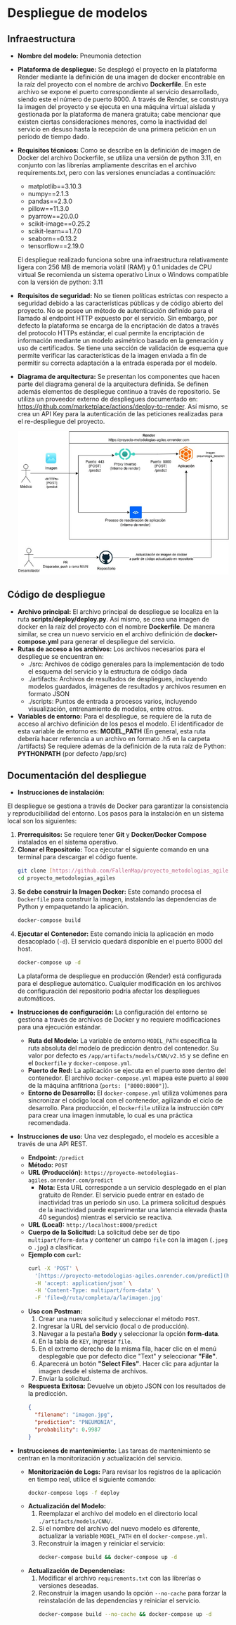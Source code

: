 # Despliegue de modelos

## Infraestructura

- **Nombre del modelo:** Pneumonia detection
- **Plataforma de despliegue:** Se desplegó el proyecto en la plataforma Render mediante la definición de una imagen de docker encontrable en la raíz del proyecto con el nombre de archivo **Dockerfile**. En este archivo se expone el puerto correspondiente al servicio desarrollado, siendo este el número de puerto 8000.
  A través de Render, se construya la imagen del proyecto y se ejecuta en una máquina virtual aislada y gestionada por la plataforma de manera gratuita; cabe mencionar que existen ciertas consideraciones menores, como la inactividad del servicio en desuso hasta la recepción de una primera petición en un periodo de tiempo dado.
- **Requisitos técnicos:**
  Como se describe en la definición de imagen de Docker del archivo Dockerfile, se utiliza una versión de python 3.11, en conjunto con las librerías ampliamente descritas en el archivo requirements.txt, pero con las versiones enunciadas a continuación:

  - matplotlib==3.10.3
  - numpy==2.1.3
  - pandas==2.3.0
  - pillow==11.3.0
  - pyarrow==20.0.0
  - scikit-image==0.25.2
  - scikit-learn==1.7.0
  - seaborn==0.13.2
  - tensorflow==2.19.0

  El despliegue realizado funciona sobre una infraestructura relativamente ligera con 256 MB de memoria volátil (RAM) y 0.1 unidades de CPU virtual
  Se recomienda un sistema operativo Linux o Windows compatible con la versión de python: 3.11

- **Requisitos de seguridad:**
  No se tienen políticas estrictas con respecto a seguridad debido a las características públicas y de código abierto del proyecto. No se posee un método de autenticación definido para el llamado al endpoint HTTP expuesto por el servicio. Sin embargo, por defecto la plataforma se encarga de la encriptación de datos a través del protocolo HTTPs estándar, el cual permite la encriptación de información mediante un modelo asimétrico basado en la generación y uso de certificados.
  Se tiene una sección de validación de esquema que permite verificar las características de la imagen enviada a fin de permitir su correcta adaptación a la entrada esperada por el modelo.

- **Diagrama de arquitectura:**
  Se presentan los componentes que hacen parte del diagrama general de la arquitectura definida. Se definen además elementos de despliegue continuo a través de repositorio.
  Se utiliza un proveedor externo de despliegues documentado en: https://github.com/marketplace/actions/deploy-to-render. Así mismo, se crea un API Key para la autenticación de las peticiones realizadas para el re-despliegue del proyecto.

  ![Diagrama Arquitectura](./diagrams/diagram_infrastructure.jpg)

## Código de despliegue

- **Archivo principal:** El archivo principal de despliegue se localiza en la ruta **scripts/deploy/deploy.py**. Así mismo, se crea una imagen de docker en la raíz del proyecto con el nombre **Dockerfile**. De manera similar, se crea un nuevo servicio en el archivo definición de **docker-compose.yml** para generar el despliegue del servicio.
- **Rutas de acceso a los archivos:** Los archivos necesarios para el despliegue se encuentran en:
  - ./src: Archivos de código generales para la implementación de todo el esquema del servicio y la estructura de código dada
  - ./artifacts: Archivos de resultados de despliegues, incluyendo modelos guardados, imágenes de resultados y archivos resumen en formato JSON
  - ./scripts: Puntos de entrada a procesos varios, incluyendo visualización, entrenamiento de modelos, entre otros.
- **Variables de entorno:**
  Para el despliegue, se requiere de la ruta de acceso al archivo definición de los pesos el modelo. El identificador de esta variable de entorno es: **MODEL_PATH** (En general, esta ruta debería hacer referencia a un archivo en formato .h5 en la carpeta /artifacts)
  Se requiere además de la definición de la ruta raíz de Python: **PYTHONPATH** (por defecto /app/src)

## Documentación del despliegue

- **Instrucciones de instalación:**

El despliegue se gestiona a través de Docker para garantizar la consistencia y reproducibilidad del entorno. Los pasos para la instalación en un sistema local son los siguientes:

1.  **Prerrequisitos:** Se requiere tener **Git** y **Docker/Docker Compose** instalados en el sistema operativo.
2.  **Clonar el Repositorio:** Toca ejecutar el siguiente comando en una terminal para descargar el código fuente.
    ```bash
    git clone [https://github.com/FallenMap/proyecto_metodologias_agiles.git](https://github.com/FallenMap/proyecto_metodologias_agiles.git)
    cd proyecto_metodologias_agiles
    ```
3.  **Se debe construir la Imagen Docker:** Este comando procesa el `Dockerfile` para construir la imagen, instalando las dependencias de Python y empaquetando la aplicación.
    ```bash
    docker-compose build
    ```
4.  **Ejecutar el Contenedor:** Este comando inicia la aplicación en modo desacoplado (`-d`). El servicio quedará disponible en el puerto 8000 del host.
    ```bash
    docker-compose up -d
    ```
    La plataforma de despliegue en producción (Render) está configurada para el despliegue automático. Cualquier modificación en los archivos de configuración del repositorio podría afectar los despliegues automáticos.

- **Instrucciones de configuración:** La configuración del entorno se gestiona a través de archivos de Docker y no requiere modificaciones para una ejecución estándar.

  - **Ruta del Modelo:** La variable de entorno `MODEL_PATH` especifica la ruta absoluta del modelo de predicción dentro del contenedor. Su valor por defecto es `/app/artifacts/models/CNN/v2.h5` y se define en el `Dockerfile` y `docker-compose.yml`.
  - **Puerto de Red:** La aplicación se ejecuta en el puerto `8000` dentro del contenedor. El archivo `docker-compose.yml` mapea este puerto al `8000` de la máquina anfitriona (`ports: ["8000:8000"]`).
  - **Entorno de Desarrollo:** El `docker-compose.yml` utiliza volúmenes para sincronizar el código local con el contenedor, agilizando el ciclo de desarrollo. Para producción, el `Dockerfile` utiliza la instrucción `COPY` para crear una imagen inmutable, lo cual es una práctica recomendada.

- **Instrucciones de uso:** Una vez desplegado, el modelo es accesible a través de una API REST.

  - **Endpoint:** `/predict`
  - **Método:** `POST`
  - **URL (Producción):** `https://proyecto-metodologias-agiles.onrender.com/predict`
    - **Nota:** Esta URL corresponde a un servicio desplegado en el plan gratuito de Render. El servicio puede entrar en estado de inactividad tras un periodo sin uso. La primera solicitud después de la inactividad puede experimentar una latencia elevada (hasta 40 segundos) mientras el servicio se reactiva.
  - **URL (Local):** `http://localhost:8000/predict`
  - **Cuerpo de la Solicitud:** La solicitud debe ser de tipo `multipart/form-data` y contener un campo `file` con la imagen (`.jpeg` o `.jpg`) a clasificar.
  - **Ejemplo con `curl`:**
    ```bash
    curl -X 'POST' \
      '[https://proyecto-metodologias-agiles.onrender.com/predict](https://proyecto-metodologias-agiles.onrender.com/predict)' \
      -H 'accept: application/json' \
      -H 'Content-Type: multipart/form-data' \
      -F 'file=@/ruta/completa/a/la/imagen.jpg'
    ```
  - **Uso con Postman:**
    1.  Crear una nueva solicitud y seleccionar el método `POST`.
    2.  Ingresar la URL del servicio (local o de producción).
    3.  Navegar a la pestaña **Body** y seleccionar la opción **form-data**.
    4.  En la tabla de `KEY`, ingresar `file`.
    5.  En el extremo derecho de la misma fila, hacer clic en el menú desplegable que por defecto dice "Text" y seleccionar **"File"**.
    6.  Aparecerá un botón **"Select Files"**. Hacer clic para adjuntar la imagen desde el sistema de archivos.
    7.  Enviar la solicitud.
  - **Respuesta Exitosa:** Devuelve un objeto JSON con los resultados de la predicción.
    ```json
    {
      "filename": "imagen.jpg",
      "prediction": "PNEUMONIA",
      "probability": 0.9987
    }
    ```

- **Instrucciones de mantenimiento:** Las tareas de mantenimiento se centran en la monitorización y actualización del servicio.
  - **Monitorización de Logs:** Para revisar los registros de la aplicación en tiempo real, utilice el siguiente comando:
    ```bash
    docker-compose logs -f deploy
    ```
  - **Actualización del Modelo:**
    1.  Reemplazar el archivo del modelo en el directorio local `./artifacts/models/CNN/`.
    2.  Si el nombre del archivo del nuevo modelo es diferente, actualizar la variable `MODEL_PATH` en el `docker-compose.yml`.
    3.  Reconstruir la imagen y reiniciar el servicio:
        ```bash
        docker-compose build && docker-compose up -d
        ```
  - **Actualización de Dependencias:**
    1.  Modificar el archivo `requirements.txt` con las librerías o versiones deseadas.
    2.  Reconstruir la imagen usando la opción `--no-cache` para forzar la reinstalación de las dependencias y reiniciar el servicio.
        ```bash
        docker-compose build --no-cache && docker-compose up -d
        ```
